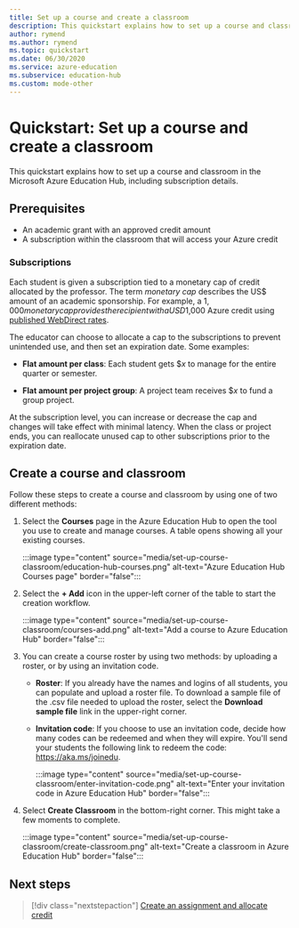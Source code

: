 ```yaml
---
title: Set up a course and create a classroom
description: This quickstart explains how to set up a course and classroom in Azure Education Hub.
author: rymend
ms.author: rymend
ms.topic: quickstart
ms.date: 06/30/2020
ms.service: azure-education
ms.subservice: education-hub
ms.custom: mode-other
---
```


# Quickstart: Set up a course and create a classroom

This quickstart explains how to set up a course and classroom in the Microsoft Azure Education Hub, including subscription details.

## Prerequisites

- An academic grant with an approved credit amount
- A subscription within the classroom that will access your Azure credit

### Subscriptions

Each student is given a subscription tied to a monetary cap of credit allocated by the professor. The term *monetary cap* describes the US$ amount of an academic sponsorship. For example, a $1,000 monetary cap provides the recipient with a USD$1,000 Azure credit using [published WebDirect rates](https://azure.microsoft.com/pricing/calculator/).

The educator can choose to allocate a cap to the subscriptions to prevent
unintended use, and then set an expiration date. Some examples:

- **Flat amount per class**: Each student gets $*x* to manage for the entire quarter or
semester.

- **Flat amount per project group**: A project team receives $*x* to fund a group project.

At the subscription level, you can increase or decrease the cap and changes will take effect with
minimal latency. When the class or project ends, you can reallocate unused cap to other subscriptions prior to the expiration date.

## Create a course and classroom

Follow these steps to create a course and classroom by using one of two different methods:

1. Select the **Courses** page in the Azure Education Hub to open the tool you use to create and manage courses. A table opens showing all your existing courses.

    :::image type="content" source="media/set-up-course-classroom/education-hub-courses.png" alt-text="Azure Education Hub Courses page" border="false":::

1. Select the **+ Add** icon in the upper-left corner of the table to start the creation
workflow.

    :::image type="content" source="media/set-up-course-classroom/courses-add.png" alt-text="Add a course to Azure Education Hub" border="false":::

1. You can create a course roster by using two methods: by uploading a roster, or by using an invitation code.
    - **Roster**: If you already have the names and logins of all students, you can populate and upload a roster file. To download a sample file of the .csv file needed to upload the roster, select the **Download sample file** link in the upper-right corner.
    - **Invitation code**: If you choose to use an invitation code, decide how many codes can be redeemed and when they will expire. You'll send your students the following link to redeem the code: https://aka.ms/joinedu.

      :::image type="content" source="media/set-up-course-classroom/enter-invitation-code.png" alt-text="Enter your invitation code in Azure Education Hub" border="false":::

1. Select **Create Classroom** in the bottom-right corner. This might take a few
moments to complete.

   :::image type="content" source="media/set-up-course-classroom/create-classroom.png" alt-text="Create a classroom in Azure Education Hub" border="false":::

## Next steps

> [!div class="nextstepaction"]
> [Create an assignment and allocate credit](create-assignment-allocate-credit.md)
